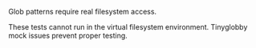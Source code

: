 Glob patterns require real filesystem access.

These tests cannot run in the virtual filesystem environment. Tinyglobby mock issues prevent proper testing.
